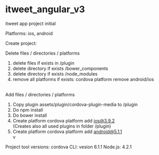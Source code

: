 # itweet_angular_v3
itweet app project initial

Platforms: ios, android

Create project:

Delete files / directories / platforms<br/>
1. delete files if exists in /plugin<br/>
2. delete directory if exists /bower_components<br/>
3. delete directory if exists /node_modules<br/>
4. remove all platforms if exists: cordova platform remove android/ios<br/><br/>

Add files / directories / platforms<br/>
1. Copy plugin assets/plugin/cordova-plugin-media to /plugin<br/>
2. Do npm install<br/>
3. Do bower install<br/>
4. Create platform cordova platform add ios@3.9.2<br/>
(Creates also all used plugins in folder /plugin)<br/>
5. Create platform cordova platform add android@5.1.1<br/>v

Project tool versions:
cordova CLI: vesion 6.1.1
Node.js: 4.2.1

